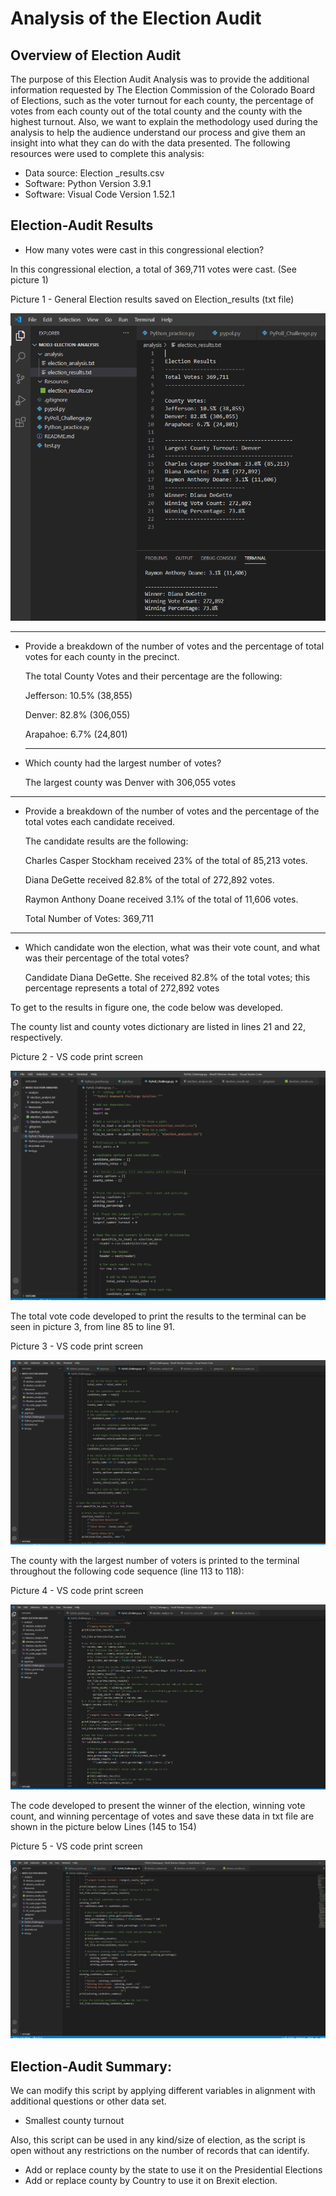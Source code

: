 # Analysis of the Election Audit

## Overview of Election Audit

The purpose of this Election Audit Analysis was to provide the additional information requested by The Election Commission of the Colorado Board of Elections, such as the voter turnout for each county, the percentage of votes from each county out of the total county and the county with the highest turnout.
Also, we want to explain the methodology used during the analysis to help the audience understand our process and give them an insight into what they can do with the data presented. 
The following resources were used to complete this analysis:
- Data source: Election _results.csv
- Software: Python Version 3.9.1
- Software: Visual Code Version 1.52.1 

## Election-Audit Results 

- How many votes were cast in this congressional election?

In this congressional election, a total of 369,711 votes were cast. (See picture 1)

   Picture 1 - General Election results saved on Election_results (txt file)
    
   ![](https://github.com/Marietas/Mod3-Election-Analysis/blob/main/Resources/Election_results.PNG)
  
  ---
  
- Provide a breakdown of the number of votes and the percentage of total votes for each county in the precinct.

   The total County Votes and their percentage are the following:

   Jefferson: 10.5% (38,855)

   Denver: 82.8% (306,055)

   Arapahoe: 6.7% (24,801)
   
   ---
- Which county had the largest number of votes?

   The largest county was Denver with 306,055 votes
---
- Provide a breakdown of the number of votes and the percentage of the total votes each candidate received.

   The candidate results are the following:

   Charles Casper Stockham received 23% of the total of 85,213 votes.

   Diana DeGette received 82.8% of the total of 272,892 votes.

   Raymon Anthony Doane received 3.1% of the total of 11,606 votes.
 
   Total Number of Votes: 369,711
---
- Which candidate won the election, what was their vote count, and what was their percentage of the total votes?

   Candidate Diana DeGette. She received 82.8% of the total votes; this percentage represents a total of 272,892 votes

To get to the results in figure one, the code below was developed.

The county list and county votes dictionary are listed in lines 21 and 22, respectively.

   Picture 2 - VS code print screen
        
   ![](https://github.com/Marietas/Mod3-Election-Analysis/blob/main/Resources/VS_code_page1.PNG)
    
The total vote code developed to print the results to the terminal can be seen in picture 3, from line 85 to line 91.

   Picture 3 - VS code print screen
        
   ![](https://github.com/Marietas/Mod3-Election-Analysis/blob/main/Resources/VS_code_page2.PNG)

The county with the largest number of voters is printed to the terminal throughout the following code sequence (line 113 to 118):

   Picture 4 - VS code print screen
        
   ![](https://github.com/Marietas/Mod3-Election-Analysis/blob/main/Resources/VS_code_page3.PNG)

The code developed to present the winner of the election, winning vote count, and winning percentage of votes and save these data in txt file  are shown in the picture below Lines (145 to 154) 

   Picture 5 - VS code print screen
        
   ![](https://github.com/Marietas/Mod3-Election-Analysis/blob/main/Resources/VS_code_page4.PNG)

## Election-Audit Summary:

We can modify this script by applying different variables in alignment with additional questions or other data set.
- Smallest county turnout

Also, this script can be used in any kind/size of election, as the script is open without any restrictions on the number of records that can identify.
- Add or replace county by the state to use it on the Presidential Elections
- Add or replace county by Country to use it on Brexit election.


